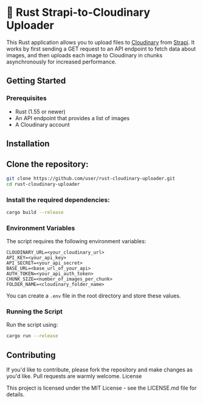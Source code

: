 # 🦀 Rust Strapi-to-Cloudinary Uploader

This Rust application allows you to upload files to [Cloudinary](https://cloudinary.com/) from [Strapi](https://strapi.io/). It works by first sending a GET request to an API endpoint to fetch data about images, and then uploads each image to Cloudinary in chunks asynchronously for increased performance.
## Getting Started
### Prerequisites

- Rust (1.55 or newer)
- An API endpoint that provides a list of images
- A Cloudinary account

## Installation

## Clone the repository:

```bash
git clone https://github.com/user/rust-cloudinary-uploader.git
cd rust-cloudinary-uploader
```

### Install the required dependencies:

```bash
cargo build --release
```

### Environment Variables

The script requires the following environment variables:

```dotenv
CLOUDINARY_URL=<your_cloudinary_url>
API_KEY=<your_api_key>
API_SECRET=<your_api_secret>
BASE_URL=<base_url_of_your_api>
AUTH_TOKEN=<your_api_auth_token>
CHUNK_SIZE=<number_of_images_per_chunk>
FOLDER_NAME=<cloudinary_folder_name>
```

You can create a `.env` file in the root directory and store these values.

### Running the Script

Run the script using:

```bash
cargo run --release
```

## Contributing

If you'd like to contribute, please fork the repository and make changes as you'd like. Pull requests are warmly welcome.
License

This project is licensed under the MIT License - see the LICENSE.md file for details.
